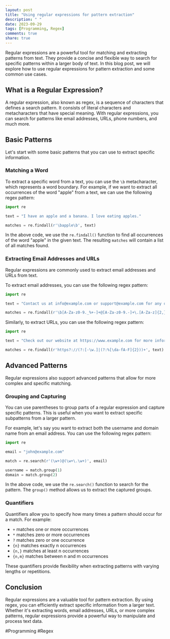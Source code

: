```yaml
---
layout: post
title: "Using regular expressions for pattern extraction"
description: " "
date: 2023-09-29
tags: [Programming, Regex]
comments: true
share: true
---
```


Regular expressions are a powerful tool for matching and extracting patterns from text. They provide a concise and flexible way to search for specific patterns within a larger body of text. In this blog post, we will explore how to use regular expressions for pattern extraction and some common use cases.

## What is a Regular Expression?

A regular expression, also known as regex, is a sequence of characters that defines a search pattern. It consists of literal characters and metacharacters that have special meaning. With regular expressions, you can search for patterns like email addresses, URLs, phone numbers, and much more.

## Basic Patterns

Let's start with some basic patterns that you can use to extract specific information.

### Matching a Word

To extract a specific word from a text, you can use the `\b` metacharacter, which represents a word boundary. For example, if we want to extract all occurrences of the word "apple" from a text, we can use the following regex pattern:

```python
import re

text = "I have an apple and a banana. I love eating apples."

matches = re.findall(r'\bapple\b', text)
```
In the above code, we use the `re.findall()` function to find all occurrences of the word "apple" in the given text. The resulting `matches` will contain a list of all matches found.

### Extracting Email Addresses and URLs

Regular expressions are commonly used to extract email addresses and URLs from text.

To extract email addresses, you can use the following regex pattern:

```python
import re

text = "Contact us at info@example.com or support@example.com for any queries."

matches = re.findall(r'\b[A-Za-z0-9._%+-]+@[A-Za-z0-9.-]+\.[A-Za-z]{2,}\b', text)
```

Similarly, to extract URLs, you can use the following regex pattern:

```python
import re

text = "Check out our website at https://www.example.com for more information."

matches = re.findall(r'https?://(?:[-\w.]|(?:%[\da-fA-F]{2}))+', text)
```

## Advanced Patterns

Regular expressions also support advanced patterns that allow for more complex and specific matching.

### Grouping and Capturing

You can use parentheses to group parts of a regular expression and capture specific patterns. This is useful when you want to extract specific subpatterns from a larger pattern.

For example, let's say you want to extract both the username and domain name from an email address. You can use the following regex pattern:

```python
import re

email = "john@example.com"

match = re.search(r'(\w+)@(\w+\.\w+)', email)

username = match.group(1)
domain = match.group(2)
```

In the above code, we use the `re.search()` function to search for the pattern. The `group()` method allows us to extract the captured groups.

### Quantifiers

Quantifiers allow you to specify how many times a pattern should occur for a match. For example:

- `+` matches one or more occurrences
- `*` matches zero or more occurrences
- `?` matches zero or one occurrence
- `{n}` matches exactly n occurrences
- `{n,}` matches at least n occurrences
- `{n,m}` matches between n and m occurrences

These quantifiers provide flexibility when extracting patterns with varying lengths or repetitions.

## Conclusion

Regular expressions are a valuable tool for pattern extraction. By using regex, you can efficiently extract specific information from a larger text. Whether it's extracting words, email addresses, URLs, or more complex patterns, regular expressions provide a powerful way to manipulate and process text data.

#Programming #Regex